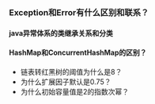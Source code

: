 ### Exception和Error有什么区别和联系？


#### java异常体系的类继承关系和分类


#### HashMap和ConcurrentHashMap的区别？
- 链表转红黑树的阈值为什么是8？
- 为什么扩展因子默认是0.75？
- 为什么初始容量值是2的指数次幂？
 
####
####
####
####
####
####

